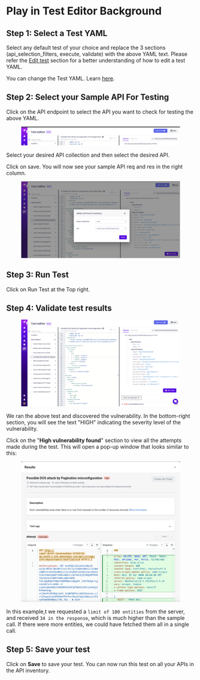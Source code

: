 # Play in Test Editor Background

## Step 1: Select a Test YAML

Select any default test of your choice and replace the 3 sections (api\_selection\_filters, execute, validate) with the above YAML text. Please refer the [Edit test](edit-test.md) section for a better understanding of how to edit a test YAML.

You can change the Test YAML. Learn [here](create-a-custom-test.md).

## Step 2: **Select your Sample API For Testing**

Click on the API endpoint to select the API you want to check for testing the above YAML.

<figure><img src="../../.gitbook/assets/image (5) (1) (1) (1) (1) (1) (1) (1) (1).png" alt=""><figcaption></figcaption></figure>

Select your desired API collection and then select the desired API.

Click on save. You will now see your sample API req and res in the right column.

<figure><img src="../../.gitbook/assets/image (2) (1) (1) (1) (1) (1) (1) (1) (1) (1) (1) (1) (1) (1) (1) (1).png" alt=""><figcaption></figcaption></figure>

## Step 3: Run Test

Click on Run Test at the Top right.

## Step 4: Validate test results

<figure><img src="../../.gitbook/assets/image (1) (1) (1) (1) (1) (1) (1) (1) (1) (1) (1) (1) (1) (1) (1) (1) (1) (1) (1) (1) (1) (1).png" alt=""><figcaption></figcaption></figure>

We ran the above test and discovered the vulnerability. In the bottom-right section, you will see the text "HIGH" indicating the severity level of the vulnerability.

Click on the "**High vulnerability found**" section to view all the attempts made during the test. This will open a pop-up window that looks similar to this:

<figure><img src="../../.gitbook/assets/Untitled (13).png" alt=""><figcaption></figcaption></figure>

In this example,t we requested a `limit of 100 entities` from the server, and received `34 in the response`, which is much higher than the sample call. If there were more entities, we could have fetched them all in a single call.

## Step 5: Save your test

Click on **Save** to save your test. You can now run this test on all your APIs in the API inventory.
